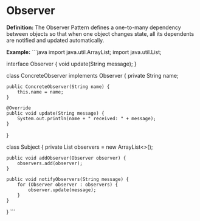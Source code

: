 # Observer
**Definition:** The Observer Pattern defines a one-to-many dependency between objects so that when one object changes state, all its dependents are notified and updated automatically.

**Example:**
\`\`\`java
import java.util.ArrayList;
import java.util.List;

interface Observer {
    void update(String message);
}

class ConcreteObserver implements Observer {
    private String name;

    public ConcreteObserver(String name) {
        this.name = name;
    }

    @Override
    public void update(String message) {
        System.out.println(name + " received: " + message);
    }
}

class Subject {
    private List<Observer> observers = new ArrayList<>();

    public void addObserver(Observer observer) {
        observers.add(observer);
    }

    public void notifyObservers(String message) {
        for (Observer observer : observers) {
            observer.update(message);
        }
    }
}
\`\`\`

